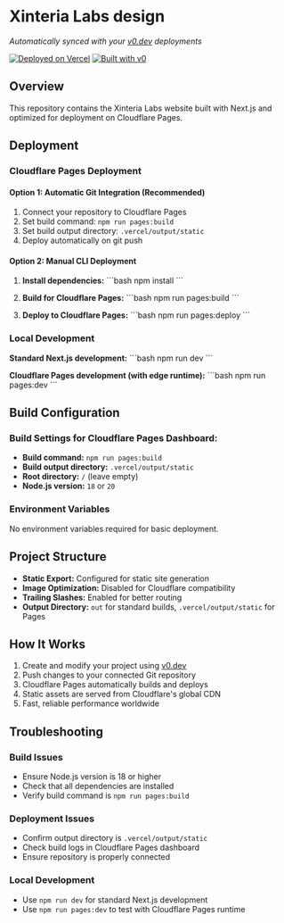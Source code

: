 # Xinteria Labs design

*Automatically synced with your [v0.dev](https://v0.dev) deployments*

[![Deployed on Vercel](https://img.shields.io/badge/Deployed%20on-Vercel-black?style=for-the-badge&logo=vercel)](https://vercel.com/gbottens-projects/v0-xinteria-labs-design)
[![Built with v0](https://img.shields.io/badge/Built%20with-v0.dev-black?style=for-the-badge)](https://v0.dev/chat/projects/RrCGZRi2djN)

## Overview

This repository contains the Xinteria Labs website built with Next.js and optimized for deployment on Cloudflare Pages.

## Deployment

### Cloudflare Pages Deployment

#### Option 1: Automatic Git Integration (Recommended)
1. Connect your repository to Cloudflare Pages
2. Set build command: `npm run pages:build`
3. Set build output directory: `.vercel/output/static`
4. Deploy automatically on git push

#### Option 2: Manual CLI Deployment
1. **Install dependencies:**
   \`\`\`bash
   npm install
   \`\`\`

2. **Build for Cloudflare Pages:**
   \`\`\`bash
   npm run pages:build
   \`\`\`

3. **Deploy to Cloudflare Pages:**
   \`\`\`bash
   npm run pages:deploy
   \`\`\`

### Local Development

**Standard Next.js development:**
\`\`\`bash
npm run dev
\`\`\`

**Cloudflare Pages development (with edge runtime):**
\`\`\`bash
npm run pages:dev
\`\`\`

## Build Configuration

### Build Settings for Cloudflare Pages Dashboard:
- **Build command:** `npm run pages:build`
- **Build output directory:** `.vercel/output/static`
- **Root directory:** `/` (leave empty)
- **Node.js version:** `18` or `20`

### Environment Variables
No environment variables required for basic deployment.

## Project Structure

- **Static Export:** Configured for static site generation
- **Image Optimization:** Disabled for Cloudflare compatibility
- **Trailing Slashes:** Enabled for better routing
- **Output Directory:** `out` for standard builds, `.vercel/output/static` for Pages

## How It Works

1. Create and modify your project using [v0.dev](https://v0.dev)
2. Push changes to your connected Git repository
3. Cloudflare Pages automatically builds and deploys
4. Static assets are served from Cloudflare's global CDN
5. Fast, reliable performance worldwide

## Troubleshooting

### Build Issues
- Ensure Node.js version is 18 or higher
- Check that all dependencies are installed
- Verify build command is `npm run pages:build`

### Deployment Issues
- Confirm output directory is `.vercel/output/static`
- Check build logs in Cloudflare Pages dashboard
- Ensure repository is properly connected

### Local Development
- Use `npm run dev` for standard Next.js development
- Use `npm run pages:dev` to test with Cloudflare Pages runtime
